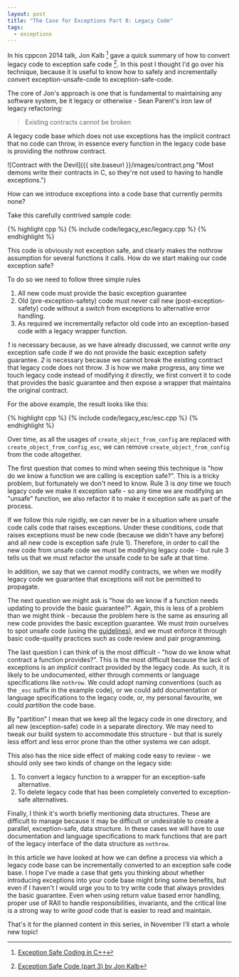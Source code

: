 ```yaml
---
layout: post
title: "The Case for Exceptions Part 8: Legacy Code"
tags:
  - exceptions
---
```


In his cppcon 2014 talk, Jon Kalb [^esc] gave a quick summary of how to convert
legacy code to exception safe code [^kalb3]. In this post I thought I'd go
over his technique, because it is useful to know how to safely and
incrementally convert exception-unsafe-code to exception-safe-code.

[^kalb3]: [Exception Safe Code (part 3) by Jon Kalb](https://www.youtube.com/watch?v=MiKxfdkMJW8)
[^esc]: [Exception Safe Coding in C++](http://exceptionsafecode.com/)

The core of Jon's approach is one that is fundamental to maintaining any
software system, be it legacy or otherwise - Sean Parent's iron law of legacy
refactoring:

> Existing contracts cannot be broken

A legacy code base which does not use exceptions has the implicit contract that
no code can throw, in essence every function in the legacy code base is
providing the nothrow contract.

![Contract with the Devil]({{ site.baseurl }}/images/contract.png "Most demons write their contracts in C, so they're not used to having to handle exceptions.")

How can we introduce exceptions into a code base that currently permits none?

Take this carefully contrived sample code:

{% highlight cpp %}
{% include code/legacy_esc/legacy.cpp %}
{% endhighlight %}

This code is obviously not exception safe, and clearly makes the nothrow
assumption for several functions it calls. How do we start making our code
exception safe?

To do so we need to follow three simple rules

1. All new code must provide the basic exception guarantee
2. Old (pre-exception-safety) code must never call new (post-exception-safety)
   code without a _switch_ from exceptions to alternative error handling.
3. As required we incrementally refactor old code into an exception-based code
   with a legacy wrapper function.

_1_ is necessary because, as we have already discussed, we cannot write _any_
exception safe code if we do not provide the basic exception safety guarantee.
_2_ is necessary because we cannot break the existing contract that legacy code
does not throw.
_3_ is how we make progress, any time we touch legacy code instead of modifying
it directly, we first convert it to code that provides the basic guarantee and
then expose a wrapper that maintains the original contract.

For the above example, the result looks like this:

{% highlight cpp %}
{% include code/legacy_esc/esc.cpp %}
{% endhighlight %}

Over time, as all the usages of `create_object_from_config` are replaced with
`create_object_from_config_esc`, we can remove `create_object_from_config` from
the code altogether.

The first question that comes to mind when seeing this technique is "how do we
know a function we are calling is exception safe?". This is a tricky problem,
but fortunately we don't need to know. Rule 3 is _any_ time we touch legacy code
we make it exception safe - so any time we are modifying an "unsafe" function,
we also refactor it to make it exception safe as part of the process.

If we follow this rule rigidly, we can never be in a situation where unsafe code
calls code that raises exceptions. Under these conditions, code that raises
exceptions must be new code (because we didn't have any before) and all new
code is exception safe (rule 1). Therefore, in order to call the new code from
unsafe code we must be modifying legacy code - but rule 3 tells us that we must
refactor the unsafe code to be safe at that time.

In addition, we say that we cannot modify contracts, we when we modify legacy
code we guarantee that exceptions will not be permitted to propagate.

The next question we might ask is "how do we know if a function needs updating
to provide the basic guarantee?". Again, this is less of a problem than we
might think - because the problem here is the same as ensuring all new code
provides the basic exception guarantee. We must _train_ ourselves to spot unsafe
code (using the [guidelines](/Exceptions-Part-7/)), and we must enforce it
through basic code-quality practices such as code review and pair programming.

The last question I can think of is the most difficult - "how do we know what
contract a function provides?". This is the most difficult because the lack of
exceptions is an _implicit_ contract provided by the legacy code. As such, it
is likely to be undocumented, either through comments or language specifications
like `nothrow`. We could adopt naming conventions (such as the `_esc` suffix in
the example code), or we could add documentation or language specifications to
the legacy code, or, my personal favourite, we could _partition_ the code base.

By "partition" I mean that we keep all the legacy code in one directory, and all
new (exception-safe) code in a separate directory. We may need to tweak our
build system to accommodate this structure - but that is surely less effort and
less error prone than the other systems we can adopt.

This also has the nice side effect of making code easy to review - we should
only see two kinds of change on the legacy side:

1. To convert a legacy function to a wrapper for an exception-safe alternative.
2. To delete legacy code that has been completely converted to exception-safe
   alternatives.

Finally, I think it's worth briefly mentioning data structures. These are
difficult to manage because it may be difficult or undesirable to create a
parallel, exception-safe, data structure. In these cases we will have to use
documentation and language specifications to mark functions that are part of the
legacy interface of the data structure as `nothrow`.

In this article we have looked at how we can define a process via which a legacy
code base can be incrementally converted to an exception safe code base. I hope
I've made a case that gets you thinking about whether introducing exceptions
into your code base might bring some benefits, but even if I haven't I would
urge you to to try write code that always provides the basic guarantee. Even
when using return value based error handling, proper use of RAII to handle
responsibilities, invariants, and the critical line is a strong way to write
_good_ code that is easier to read and maintain.

That's it for the planned content in this series, in November I'll start a
whole new topic!
